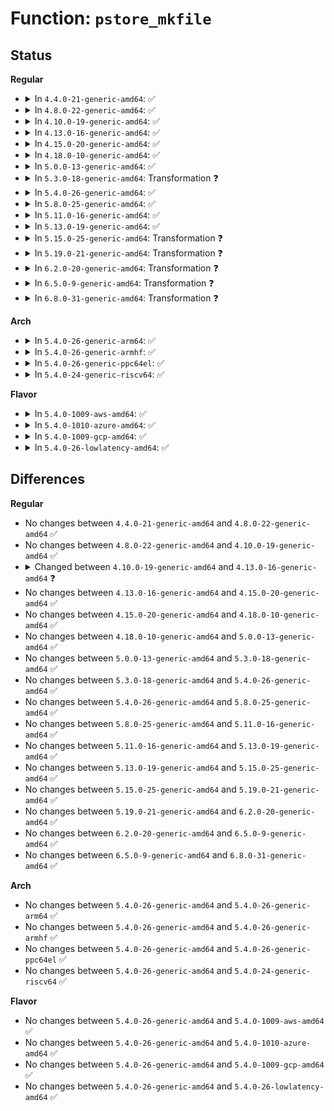 # Function: <code>pstore_mkfile</code>

## Status
<b>Regular</b>
<ul>
<li>
<details>
<summary>In <code>4.4.0-21-generic-amd64</code>: ✅</summary>

```c
int pstore_mkfile(enum pstore_type_id type, char * psname, u64 id, int count, char * data, bool compressed, size_t size, struct timespec time, struct pstore_info * psi)
```

```json
{
  "name": "pstore_mkfile",
  "collision_type": "Unique Global",
  "inline_type": "No",
  "funcs": [
    {
      "addr": 18446744071582121360,
      "name": "pstore_mkfile",
      "external": true,
      "loc": "fs/pstore/inode.c:301",
      "file": "fs/pstore/inode.c",
      "inline": "seen, unknown",
      "caller_inline": [],
      "caller_func": [
        "fs/pstore/platform.c:pstore_get_records",
        "fs/pstore/platform.c:pstore_get_records",
        "fs/pstore/platform.c:pstore_get_records",
        "fs/pstore/platform.c:pstore_get_records",
        "fs/pstore/platform.c:pstore_get_records"
      ]
    }
  ],
  "symbols": [
    {
      "addr": 18446744071582121360,
      "name": "pstore_mkfile",
      "section": ".text",
      "bind": "STB_GLOBAL",
      "size": 1130
    }
  ]
}
```
</details>
</li>
<li>
<details>
<summary>In <code>4.8.0-22-generic-amd64</code>: ✅</summary>

```c
int pstore_mkfile(enum pstore_type_id type, char * psname, u64 id, int count, char * data, bool compressed, size_t size, struct timespec time, struct pstore_info * psi)
```

```json
{
  "name": "pstore_mkfile",
  "collision_type": "Unique Global",
  "inline_type": "No",
  "funcs": [
    {
      "addr": 18446744071582339680,
      "name": "pstore_mkfile",
      "external": true,
      "loc": "fs/pstore/inode.c:300",
      "file": "fs/pstore/inode.c",
      "inline": "seen, unknown",
      "caller_inline": [],
      "caller_func": [
        "fs/pstore/platform.c:pstore_get_records",
        "fs/pstore/platform.c:pstore_get_records",
        "fs/pstore/platform.c:pstore_get_records",
        "fs/pstore/platform.c:pstore_get_records"
      ]
    }
  ],
  "symbols": [
    {
      "addr": 18446744071582339680,
      "name": "pstore_mkfile",
      "section": ".text",
      "bind": "STB_GLOBAL",
      "size": 1132
    }
  ]
}
```
</details>
</li>
<li>
<details>
<summary>In <code>4.10.0-19-generic-amd64</code>: ✅</summary>

```c
int pstore_mkfile(enum pstore_type_id type, char * psname, u64 id, int count, char * data, bool compressed, size_t size, struct timespec time, struct pstore_info * psi)
```

```json
{
  "name": "pstore_mkfile",
  "collision_type": "Unique Global",
  "inline_type": "No",
  "funcs": [
    {
      "addr": 18446744071582430496,
      "name": "pstore_mkfile",
      "external": true,
      "loc": "fs/pstore/inode.c:305",
      "file": "fs/pstore/inode.c",
      "inline": "seen, unknown",
      "caller_inline": [],
      "caller_func": [
        "fs/pstore/platform.c:pstore_get_records",
        "fs/pstore/platform.c:pstore_get_records",
        "fs/pstore/platform.c:pstore_get_records",
        "fs/pstore/platform.c:pstore_get_records"
      ]
    }
  ],
  "symbols": [
    {
      "addr": 18446744071582430496,
      "name": "pstore_mkfile",
      "section": ".text",
      "bind": "STB_GLOBAL",
      "size": 1132
    }
  ]
}
```
</details>
</li>
<li>
<details>
<summary>In <code>4.13.0-16-generic-amd64</code>: ✅</summary>

```c
int pstore_mkfile(struct dentry * root, struct pstore_record * record)
```

```json
{
  "name": "pstore_mkfile",
  "collision_type": "Unique Global",
  "inline_type": "No",
  "funcs": [
    {
      "addr": 18446744071582513968,
      "name": "pstore_mkfile",
      "external": true,
      "loc": "fs/pstore/inode.c:324",
      "file": "fs/pstore/inode.c",
      "inline": "seen, unknown",
      "caller_inline": [],
      "caller_func": [
        "fs/pstore/platform.c:pstore_get_backend_records"
      ]
    }
  ],
  "symbols": [
    {
      "addr": 18446744071582513968,
      "name": "pstore_mkfile",
      "section": ".text",
      "bind": "STB_GLOBAL",
      "size": 917
    }
  ]
}
```
</details>
</li>
<li>
<details>
<summary>In <code>4.15.0-20-generic-amd64</code>: ✅</summary>

```c
int pstore_mkfile(struct dentry * root, struct pstore_record * record)
```

```json
{
  "name": "pstore_mkfile",
  "collision_type": "Unique Global",
  "inline_type": "No",
  "funcs": [
    {
      "addr": 18446744071582665536,
      "name": "pstore_mkfile",
      "external": true,
      "loc": "fs/pstore/inode.c:302",
      "file": "fs/pstore/inode.c",
      "inline": "seen, unknown",
      "caller_inline": [],
      "caller_func": [
        "fs/pstore/platform.c:pstore_get_backend_records"
      ]
    }
  ],
  "symbols": [
    {
      "addr": 18446744071582665536,
      "name": "pstore_mkfile",
      "section": ".text",
      "bind": "STB_GLOBAL",
      "size": 917
    }
  ]
}
```
</details>
</li>
<li>
<details>
<summary>In <code>4.18.0-10-generic-amd64</code>: ✅</summary>

```c
int pstore_mkfile(struct dentry * root, struct pstore_record * record)
```

```json
{
  "name": "pstore_mkfile",
  "collision_type": "Unique Global",
  "inline_type": "No",
  "funcs": [
    {
      "addr": 18446744071582858976,
      "name": "pstore_mkfile",
      "external": true,
      "loc": "fs/pstore/inode.c:302",
      "file": "fs/pstore/inode.c",
      "inline": "seen, unknown",
      "caller_inline": [],
      "caller_func": [
        "fs/pstore/platform.c:pstore_get_backend_records"
      ]
    }
  ],
  "symbols": [
    {
      "addr": 18446744071582858976,
      "name": "pstore_mkfile",
      "section": ".text",
      "bind": "STB_GLOBAL",
      "size": 918
    }
  ]
}
```
</details>
</li>
<li>
<details>
<summary>In <code>5.0.0-13-generic-amd64</code>: ✅</summary>

```c
int pstore_mkfile(struct dentry * root, struct pstore_record * record)
```

```json
{
  "name": "pstore_mkfile",
  "collision_type": "Unique Global",
  "inline_type": "No",
  "funcs": [
    {
      "addr": 18446744071582967152,
      "name": "pstore_mkfile",
      "external": true,
      "loc": "fs/pstore/inode.c:302",
      "file": "fs/pstore/inode.c",
      "inline": "seen, unknown",
      "caller_inline": [],
      "caller_func": [
        "fs/pstore/platform.c:pstore_get_backend_records"
      ]
    }
  ],
  "symbols": [
    {
      "addr": 18446744071582967152,
      "name": "pstore_mkfile",
      "section": ".text",
      "bind": "STB_GLOBAL",
      "size": 597
    }
  ]
}
```
</details>
</li>
<li>
<details>
<summary>In <code>5.3.0-18-generic-amd64</code>: Transformation ❓</summary>

```c
int pstore_mkfile(struct dentry * root, struct pstore_record * record)
```

```json
{
  "name": "pstore_mkfile",
  "collision_type": "Unique Global",
  "inline_type": "No",
  "funcs": [
    {
      "addr": 0,
      "name": "pstore_mkfile",
      "external": true,
      "loc": "fs/pstore/inode.c:290",
      "file": "fs/pstore/inode.c",
      "inline": "seen, unknown",
      "caller_inline": [],
      "caller_func": [
        "fs/pstore/platform.c:pstore_get_backend_records"
      ]
    }
  ],
  "symbols": [
    {
      "addr": 18446744071583148943,
      "name": "pstore_mkfile.cold",
      "section": ".text",
      "bind": "STB_LOCAL",
      "size": 19
    },
    {
      "addr": 18446744071583148064,
      "name": "pstore_mkfile",
      "section": ".text",
      "bind": "STB_GLOBAL",
      "size": 579
    }
  ]
}
```
</details>
</li>
<li>
<details>
<summary>In <code>5.4.0-26-generic-amd64</code>: ✅</summary>

```c
int pstore_mkfile(struct dentry * root, struct pstore_record * record)
```

```json
{
  "name": "pstore_mkfile",
  "collision_type": "Unique Global",
  "inline_type": "No",
  "funcs": [
    {
      "addr": 18446744071583254160,
      "name": "pstore_mkfile",
      "external": true,
      "loc": "fs/pstore/inode.c:290",
      "file": "fs/pstore/inode.c",
      "inline": "seen, unknown",
      "caller_inline": [],
      "caller_func": [
        "fs/pstore/platform.c:pstore_get_backend_records"
      ]
    }
  ],
  "symbols": [
    {
      "addr": 18446744071583254160,
      "name": "pstore_mkfile",
      "section": ".text",
      "bind": "STB_GLOBAL",
      "size": 586
    }
  ]
}
```
</details>
</li>
<li>
<details>
<summary>In <code>5.8.0-25-generic-amd64</code>: ✅</summary>

```c
int pstore_mkfile(struct dentry * root, struct pstore_record * record)
```

```json
{
  "name": "pstore_mkfile",
  "collision_type": "Unique Global",
  "inline_type": "No",
  "funcs": [
    {
      "addr": 18446744071583581280,
      "name": "pstore_mkfile",
      "external": true,
      "loc": "fs/pstore/inode.c:345",
      "file": "fs/pstore/inode.c",
      "inline": "seen, unknown",
      "caller_inline": [],
      "caller_func": [
        "fs/pstore/platform.c:pstore_get_backend_records"
      ]
    }
  ],
  "symbols": [
    {
      "addr": 18446744071583581280,
      "name": "pstore_mkfile",
      "section": ".text",
      "bind": "STB_GLOBAL",
      "size": 590
    }
  ]
}
```
</details>
</li>
<li>
<details>
<summary>In <code>5.11.0-16-generic-amd64</code>: ✅</summary>

```c
int pstore_mkfile(struct dentry * root, struct pstore_record * record)
```

```json
{
  "name": "pstore_mkfile",
  "collision_type": "Unique Global",
  "inline_type": "No",
  "funcs": [
    {
      "addr": 18446744071583701680,
      "name": "pstore_mkfile",
      "external": true,
      "loc": "fs/pstore/inode.c:345",
      "file": "fs/pstore/inode.c",
      "inline": "seen, unknown",
      "caller_inline": [],
      "caller_func": [
        "fs/pstore/platform.c:pstore_get_backend_records"
      ]
    }
  ],
  "symbols": [
    {
      "addr": 18446744071583701680,
      "name": "pstore_mkfile",
      "section": ".text",
      "bind": "STB_GLOBAL",
      "size": 590
    }
  ]
}
```
</details>
</li>
<li>
<details>
<summary>In <code>5.13.0-19-generic-amd64</code>: ✅</summary>

```c
int pstore_mkfile(struct dentry * root, struct pstore_record * record)
```

```json
{
  "name": "pstore_mkfile",
  "collision_type": "Unique Global",
  "inline_type": "No",
  "funcs": [
    {
      "addr": 18446744071583726560,
      "name": "pstore_mkfile",
      "external": true,
      "loc": "fs/pstore/inode.c:345",
      "file": "fs/pstore/inode.c",
      "inline": "seen, unknown",
      "caller_inline": [],
      "caller_func": [
        "fs/pstore/platform.c:pstore_get_backend_records"
      ]
    }
  ],
  "symbols": [
    {
      "addr": 18446744071583726560,
      "name": "pstore_mkfile",
      "section": ".text",
      "bind": "STB_GLOBAL",
      "size": 590
    }
  ]
}
```
</details>
</li>
<li>
<details>
<summary>In <code>5.15.0-25-generic-amd64</code>: Transformation ❓</summary>

```c
int pstore_mkfile(struct dentry * root, struct pstore_record * record)
```

```json
{
  "name": "pstore_mkfile",
  "collision_type": "Unique Global",
  "inline_type": "No",
  "funcs": [
    {
      "addr": 0,
      "name": "pstore_mkfile",
      "external": true,
      "loc": "fs/pstore/inode.c:345",
      "file": "fs/pstore/inode.c",
      "inline": "seen, unknown",
      "caller_inline": [],
      "caller_func": [
        "fs/pstore/platform.c:pstore_get_backend_records"
      ]
    }
  ],
  "symbols": [
    {
      "addr": 18446744071592289787,
      "name": "pstore_mkfile.cold",
      "section": ".text",
      "bind": "STB_LOCAL",
      "size": 21
    },
    {
      "addr": 18446744071584087760,
      "name": "pstore_mkfile",
      "section": ".text",
      "bind": "STB_GLOBAL",
      "size": 604
    }
  ]
}
```
</details>
</li>
<li>
<details>
<summary>In <code>5.19.0-21-generic-amd64</code>: Transformation ❓</summary>

```c
int pstore_mkfile(struct dentry * root, struct pstore_record * record)
```

```json
{
  "name": "pstore_mkfile",
  "collision_type": "Unique Global",
  "inline_type": "No",
  "funcs": [
    {
      "addr": 0,
      "name": "pstore_mkfile",
      "external": true,
      "loc": "fs/pstore/inode.c:345",
      "file": "fs/pstore/inode.c",
      "inline": "seen, unknown",
      "caller_inline": [],
      "caller_func": [
        "fs/pstore/platform.c:pstore_get_backend_records"
      ]
    }
  ],
  "symbols": [
    {
      "addr": 18446744071594071885,
      "name": "pstore_mkfile.cold",
      "section": ".text",
      "bind": "STB_LOCAL",
      "size": 21
    },
    {
      "addr": 18446744071584682064,
      "name": "pstore_mkfile",
      "section": ".text",
      "bind": "STB_GLOBAL",
      "size": 660
    }
  ]
}
```
</details>
</li>
<li>
<details>
<summary>In <code>6.2.0-20-generic-amd64</code>: Transformation ❓</summary>

```c
int pstore_mkfile(struct dentry * root, struct pstore_record * record)
```

```json
{
  "name": "pstore_mkfile",
  "collision_type": "Unique Global",
  "inline_type": "No",
  "funcs": [
    {
      "addr": 0,
      "name": "pstore_mkfile",
      "external": true,
      "loc": "fs/pstore/inode.c:346",
      "file": "fs/pstore/inode.c",
      "inline": "seen, unknown",
      "caller_inline": [],
      "caller_func": [
        "fs/pstore/platform.c:pstore_get_backend_records"
      ]
    }
  ],
  "symbols": [
    {
      "addr": 18446744071596092146,
      "name": "pstore_mkfile.cold",
      "section": ".text",
      "bind": "STB_LOCAL",
      "size": 21
    },
    {
      "addr": 18446744071585367600,
      "name": "pstore_mkfile",
      "section": ".text",
      "bind": "STB_GLOBAL",
      "size": 673
    }
  ]
}
```
</details>
</li>
<li>
<details>
<summary>In <code>6.5.0-9-generic-amd64</code>: Transformation ❓</summary>

```c
int pstore_mkfile(struct dentry * root, struct pstore_record * record)
```

```json
{
  "name": "pstore_mkfile",
  "collision_type": "Unique Global",
  "inline_type": "No",
  "funcs": [
    {
      "addr": 0,
      "name": "pstore_mkfile",
      "external": true,
      "loc": "fs/pstore/inode.c:346",
      "file": "fs/pstore/inode.c",
      "inline": "seen, unknown",
      "caller_inline": [],
      "caller_func": [
        "fs/pstore/platform.c:pstore_get_backend_records"
      ]
    }
  ],
  "symbols": [
    {
      "addr": 18446744071596615510,
      "name": "pstore_mkfile.cold",
      "section": ".text",
      "bind": "STB_LOCAL",
      "size": 21
    },
    {
      "addr": 18446744071585598000,
      "name": "pstore_mkfile",
      "section": ".text",
      "bind": "STB_GLOBAL",
      "size": 673
    }
  ]
}
```
</details>
</li>
<li>
<details>
<summary>In <code>6.8.0-31-generic-amd64</code>: Transformation ❓</summary>

```c
int pstore_mkfile(struct dentry * root, struct pstore_record * record)
```

```json
{
  "name": "pstore_mkfile",
  "collision_type": "Unique Global",
  "inline_type": "No",
  "funcs": [
    {
      "addr": 0,
      "name": "pstore_mkfile",
      "external": true,
      "loc": "fs/pstore/inode.c:340",
      "file": "fs/pstore/inode.c",
      "inline": "seen, unknown",
      "caller_inline": [],
      "caller_func": [
        "fs/pstore/platform.c:pstore_get_backend_records"
      ]
    }
  ],
  "symbols": [
    {
      "addr": 18446744071597521388,
      "name": "pstore_mkfile.cold",
      "section": ".text",
      "bind": "STB_LOCAL",
      "size": 21
    },
    {
      "addr": 18446744071585843488,
      "name": "pstore_mkfile",
      "section": ".text",
      "bind": "STB_GLOBAL",
      "size": 768
    }
  ]
}
```
</details>
</li>
</ul>
<b>Arch</b>
<ul>
<li>
<details>
<summary>In <code>5.4.0-26-generic-arm64</code>: ✅</summary>

```c
int pstore_mkfile(struct dentry * root, struct pstore_record * record)
```

```json
{
  "name": "pstore_mkfile",
  "collision_type": "Unique Global",
  "inline_type": "No",
  "funcs": [
    {
      "addr": 18446603336494982144,
      "name": "pstore_mkfile",
      "external": true,
      "loc": "fs/pstore/inode.c:290",
      "file": "fs/pstore/inode.c",
      "inline": "seen, unknown",
      "caller_inline": [],
      "caller_func": [
        "fs/pstore/platform.c:pstore_get_backend_records"
      ]
    }
  ],
  "symbols": [
    {
      "addr": 18446603336494982144,
      "name": "pstore_mkfile",
      "section": ".text",
      "bind": "STB_GLOBAL",
      "size": 752
    }
  ]
}
```
</details>
</li>
<li>
<details>
<summary>In <code>5.4.0-26-generic-armhf</code>: ✅</summary>

```c
int pstore_mkfile(struct dentry * root, struct pstore_record * record)
```

```json
{
  "name": "pstore_mkfile",
  "collision_type": "Unique Global",
  "inline_type": "No",
  "funcs": [
    {
      "addr": 3228387628,
      "name": "pstore_mkfile",
      "external": true,
      "loc": "fs/pstore/inode.c:290",
      "file": "fs/pstore/inode.c",
      "inline": "seen, unknown",
      "caller_inline": [],
      "caller_func": [
        "fs/pstore/platform.c:pstore_get_backend_records"
      ]
    }
  ],
  "symbols": [
    {
      "addr": 3228387628,
      "name": "pstore_mkfile",
      "section": ".text",
      "bind": "STB_GLOBAL",
      "size": 604
    }
  ]
}
```
</details>
</li>
<li>
<details>
<summary>In <code>5.4.0-26-generic-ppc64el</code>: ✅</summary>

```c
int pstore_mkfile(struct dentry * root, struct pstore_record * record)
```

```json
{
  "name": "pstore_mkfile",
  "collision_type": "Unique Global",
  "inline_type": "No",
  "funcs": [
    {
      "addr": 13835058055288864128,
      "name": "pstore_mkfile",
      "external": true,
      "loc": "fs/pstore/inode.c:290",
      "file": "fs/pstore/inode.c",
      "inline": "seen, unknown",
      "caller_inline": [],
      "caller_func": [
        "fs/pstore/platform.c:pstore_get_backend_records"
      ]
    }
  ],
  "symbols": [
    {
      "addr": 13835058055288864128,
      "name": "pstore_mkfile",
      "section": ".text",
      "bind": "STB_GLOBAL",
      "size": 700
    }
  ]
}
```
</details>
</li>
<li>
<details>
<summary>In <code>5.4.0-24-generic-riscv64</code>: ✅</summary>

```c
int pstore_mkfile(struct dentry * root, struct pstore_record * record)
```

```json
{
  "name": "pstore_mkfile",
  "collision_type": "Unique Global",
  "inline_type": "No",
  "funcs": [
    {
      "addr": 18446743936274281856,
      "name": "pstore_mkfile",
      "external": true,
      "loc": "fs/pstore/inode.c:290",
      "file": "fs/pstore/inode.c",
      "inline": "seen, unknown",
      "caller_inline": [],
      "caller_func": [
        "fs/pstore/platform.c:pstore_get_backend_records"
      ]
    }
  ],
  "symbols": [
    {
      "addr": 18446743936274281856,
      "name": "pstore_mkfile",
      "section": ".text",
      "bind": "STB_GLOBAL",
      "size": 498
    }
  ]
}
```
</details>
</li>
</ul>
<b>Flavor</b>
<ul>
<li>
<details>
<summary>In <code>5.4.0-1009-aws-amd64</code>: ✅</summary>

```c
int pstore_mkfile(struct dentry * root, struct pstore_record * record)
```

```json
{
  "name": "pstore_mkfile",
  "collision_type": "Unique Global",
  "inline_type": "No",
  "funcs": [
    {
      "addr": 18446744071583222896,
      "name": "pstore_mkfile",
      "external": true,
      "loc": "fs/pstore/inode.c:290",
      "file": "fs/pstore/inode.c",
      "inline": "seen, unknown",
      "caller_inline": [],
      "caller_func": [
        "fs/pstore/platform.c:pstore_get_backend_records"
      ]
    }
  ],
  "symbols": [
    {
      "addr": 18446744071583222896,
      "name": "pstore_mkfile",
      "section": ".text",
      "bind": "STB_GLOBAL",
      "size": 586
    }
  ]
}
```
</details>
</li>
<li>
<details>
<summary>In <code>5.4.0-1010-azure-amd64</code>: ✅</summary>

```c
int pstore_mkfile(struct dentry * root, struct pstore_record * record)
```

```json
{
  "name": "pstore_mkfile",
  "collision_type": "Unique Global",
  "inline_type": "No",
  "funcs": [
    {
      "addr": 18446744071583160048,
      "name": "pstore_mkfile",
      "external": true,
      "loc": "fs/pstore/inode.c:290",
      "file": "fs/pstore/inode.c",
      "inline": "seen, unknown",
      "caller_inline": [],
      "caller_func": [
        "fs/pstore/platform.c:pstore_get_backend_records"
      ]
    }
  ],
  "symbols": [
    {
      "addr": 18446744071583160048,
      "name": "pstore_mkfile",
      "section": ".text",
      "bind": "STB_GLOBAL",
      "size": 586
    }
  ]
}
```
</details>
</li>
<li>
<details>
<summary>In <code>5.4.0-1009-gcp-amd64</code>: ✅</summary>

```c
int pstore_mkfile(struct dentry * root, struct pstore_record * record)
```

```json
{
  "name": "pstore_mkfile",
  "collision_type": "Unique Global",
  "inline_type": "No",
  "funcs": [
    {
      "addr": 18446744071583206928,
      "name": "pstore_mkfile",
      "external": true,
      "loc": "fs/pstore/inode.c:290",
      "file": "fs/pstore/inode.c",
      "inline": "seen, unknown",
      "caller_inline": [],
      "caller_func": [
        "fs/pstore/platform.c:pstore_get_backend_records"
      ]
    }
  ],
  "symbols": [
    {
      "addr": 18446744071583206928,
      "name": "pstore_mkfile",
      "section": ".text",
      "bind": "STB_GLOBAL",
      "size": 586
    }
  ]
}
```
</details>
</li>
<li>
<details>
<summary>In <code>5.4.0-26-lowlatency-amd64</code>: ✅</summary>

```c
int pstore_mkfile(struct dentry * root, struct pstore_record * record)
```

```json
{
  "name": "pstore_mkfile",
  "collision_type": "Unique Global",
  "inline_type": "No",
  "funcs": [
    {
      "addr": 18446744071583300816,
      "name": "pstore_mkfile",
      "external": true,
      "loc": "fs/pstore/inode.c:290",
      "file": "fs/pstore/inode.c",
      "inline": "seen, unknown",
      "caller_inline": [],
      "caller_func": [
        "fs/pstore/platform.c:pstore_get_backend_records"
      ]
    }
  ],
  "symbols": [
    {
      "addr": 18446744071583300816,
      "name": "pstore_mkfile",
      "section": ".text",
      "bind": "STB_GLOBAL",
      "size": 586
    }
  ]
}
```
</details>
</li>
</ul>

## Differences
<b>Regular</b>
<ul>
<li>
No changes between <code>4.4.0-21-generic-amd64</code> and <code>4.8.0-22-generic-amd64</code> ✅
</li>
<li>
No changes between <code>4.8.0-22-generic-amd64</code> and <code>4.10.0-19-generic-amd64</code> ✅
</li>
<li>
<details>
<summary>Changed between <code>4.10.0-19-generic-amd64</code> and <code>4.13.0-16-generic-amd64</code> ❓</summary>
<ul>
<li>
<b>Param added. </b>
<code>struct dentry * root</code>
</li>
<li>
<b>Param added. </b>
<code>struct pstore_record * record</code>
</li>
<li>
<b>Param removed. </b>
<code>enum pstore_type_id type</code>
</li>
<li>
<b>Param removed. </b>
<code>char * psname</code>
</li>
<li>
<b>Param removed. </b>
<code>u64 id</code>
</li>
<li>
<b>Param removed. </b>
<code>int count</code>
</li>
<li>
<b>Param removed. </b>
<code>char * data</code>
</li>
<li>
<b>Param removed. </b>
<code>bool compressed</code>
</li>
<li>
<b>Param removed. </b>
<code>size_t size</code>
</li>
<li>
<b>Param removed. </b>
<code>struct timespec time</code>
</li>
<li>
<b>Param removed. </b>
<code>struct pstore_info * psi</code>
</li>
</ul>
</details>
</li>
<li>
No changes between <code>4.13.0-16-generic-amd64</code> and <code>4.15.0-20-generic-amd64</code> ✅
</li>
<li>
No changes between <code>4.15.0-20-generic-amd64</code> and <code>4.18.0-10-generic-amd64</code> ✅
</li>
<li>
No changes between <code>4.18.0-10-generic-amd64</code> and <code>5.0.0-13-generic-amd64</code> ✅
</li>
<li>
No changes between <code>5.0.0-13-generic-amd64</code> and <code>5.3.0-18-generic-amd64</code> ✅
</li>
<li>
No changes between <code>5.3.0-18-generic-amd64</code> and <code>5.4.0-26-generic-amd64</code> ✅
</li>
<li>
No changes between <code>5.4.0-26-generic-amd64</code> and <code>5.8.0-25-generic-amd64</code> ✅
</li>
<li>
No changes between <code>5.8.0-25-generic-amd64</code> and <code>5.11.0-16-generic-amd64</code> ✅
</li>
<li>
No changes between <code>5.11.0-16-generic-amd64</code> and <code>5.13.0-19-generic-amd64</code> ✅
</li>
<li>
No changes between <code>5.13.0-19-generic-amd64</code> and <code>5.15.0-25-generic-amd64</code> ✅
</li>
<li>
No changes between <code>5.15.0-25-generic-amd64</code> and <code>5.19.0-21-generic-amd64</code> ✅
</li>
<li>
No changes between <code>5.19.0-21-generic-amd64</code> and <code>6.2.0-20-generic-amd64</code> ✅
</li>
<li>
No changes between <code>6.2.0-20-generic-amd64</code> and <code>6.5.0-9-generic-amd64</code> ✅
</li>
<li>
No changes between <code>6.5.0-9-generic-amd64</code> and <code>6.8.0-31-generic-amd64</code> ✅
</li>
</ul>
<b>Arch</b>
<ul>
<li>
No changes between <code>5.4.0-26-generic-amd64</code> and <code>5.4.0-26-generic-arm64</code> ✅
</li>
<li>
No changes between <code>5.4.0-26-generic-amd64</code> and <code>5.4.0-26-generic-armhf</code> ✅
</li>
<li>
No changes between <code>5.4.0-26-generic-amd64</code> and <code>5.4.0-26-generic-ppc64el</code> ✅
</li>
<li>
No changes between <code>5.4.0-26-generic-amd64</code> and <code>5.4.0-24-generic-riscv64</code> ✅
</li>
</ul>
<b>Flavor</b>
<ul>
<li>
No changes between <code>5.4.0-26-generic-amd64</code> and <code>5.4.0-1009-aws-amd64</code> ✅
</li>
<li>
No changes between <code>5.4.0-26-generic-amd64</code> and <code>5.4.0-1010-azure-amd64</code> ✅
</li>
<li>
No changes between <code>5.4.0-26-generic-amd64</code> and <code>5.4.0-1009-gcp-amd64</code> ✅
</li>
<li>
No changes between <code>5.4.0-26-generic-amd64</code> and <code>5.4.0-26-lowlatency-amd64</code> ✅
</li>
</ul>
